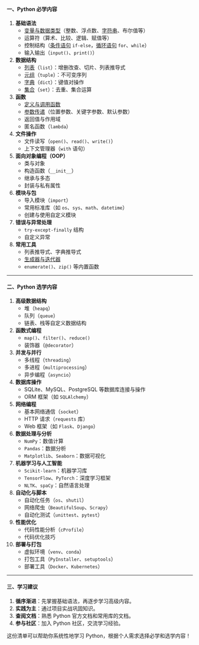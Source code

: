 #### 一、Python 必学内容
1. **基础语法**
    - [变量与数据类型](./01_basic/001_data_types_and_variables.py)（整数、浮点数、[字符串](./01_basic/002_String_encoding.py)、布尔值等）
    - 运算符（算术、比较、逻辑、赋值等）
    - 控制结构（[条件语句](./01_basic/004_if_else_and_match.py) `if-else`，[循环语句](./01_basic/005_for_and_while.py) `for`、`while`）
    - 输入输出（`input()`、`print()`）
2. **数据结构**
    - [列表](./01_basic/003_list_and_tuple.py)（`list`）：增删改查、切片、列表推导式
    - [元组](./01_basic/003_list_and_tuple.py)（`tuple`）：不可变序列
    - [字典](./01_basic/006_dict_and_set.py)（`dict`）：键值对操作
    - [集合](./01_basic/006_dict_and_set.py)（`set`）：去重、集合运算
3. **函数**
    - [定义与调用函数](./02_function/001_function_parameter.py)
    - [参数传递]((./02_function/001_function_parameter.py))（位置参数、关键字参数、默认参数）
    - 返回值与作用域
    - 匿名函数（`lambda`）
4. **文件操作**
    - 文件读写（`open()`、`read()`、`write()`）
    - 上下文管理器（`with` 语句）
5. **面向对象编程（OOP）**
    - 类与对象
    - 构造函数（`__init__`）
    - 继承与多态
    - 封装与私有属性
6. **模块与包**
    - 导入模块（`import`）
    - 常用标准库（如 `os`、`sys`、`math`、`datetime`）
    - 创建与使用自定义模块
7. **错误与异常处理**
    - `try-except-finally` 结构
    - 自定义异常
8. **常用工具**
    - 列表推导式、字典推导式
    - [生成器与迭代器](./03_advanced_features/002_generators.py)
    - `enumerate()`、`zip()` 等内置函数

---

#### 二、Python 选学内容
1. **高级数据结构**
    - 堆（`heapq`）
    - 队列（`queue`）
    - 链表、栈等自定义数据结构
2. **函数式编程**
    - `map()`、`filter()`、`reduce()`
    - 装饰器（`@decorator`）
3. **并发与并行**
    - 多线程（`threading`）
    - 多进程（`multiprocessing`）
    - 异步编程（`asyncio`）
4. **数据库操作**
    - SQLite、MySQL、PostgreSQL 等数据库连接与操作
    - ORM 框架（如 `SQLAlchemy`）
5. **网络编程**
    - 基本网络通信（`socket`）
    - HTTP 请求（`requests` 库）
    - Web 框架（如 `Flask`、`Django`）
6. **数据处理与分析**
    - `NumPy`：数值计算
    - `Pandas`：数据分析
    - `Matplotlib`、`Seaborn`：数据可视化
7. **机器学习与人工智能**
    - `Scikit-learn`：机器学习库
    - `TensorFlow`、`PyTorch`：深度学习框架
    - `NLTK`、`spaCy`：自然语言处理
8. **自动化与脚本**
    - 自动化任务（`os`、`shutil`）
    - 网络爬虫（`BeautifulSoup`、`Scrapy`）
    - 自动化测试（`unittest`、`pytest`）
9. **性能优化**
    - 代码性能分析（`cProfile`）
    - 代码优化技巧
10. **部署与打包**
    - 虚拟环境（`venv`、`conda`）
    - 打包工具（`PyInstaller`、`setuptools`）
    - 部署工具（`Docker`、`Kubernetes`）

---

#### 三、学习建议
1. **循序渐进**：先掌握基础语法，再逐步学习高级内容。
2. **实践为主**：通过项目实战巩固知识。
3. **查阅文档**：熟悉 Python 官方文档和常用库的文档。
4. **参与社区**：加入 Python 社区，交流学习经验。

这份清单可以帮助你系统性地学习 Python，根据个人需求选择必学和选学内容！


